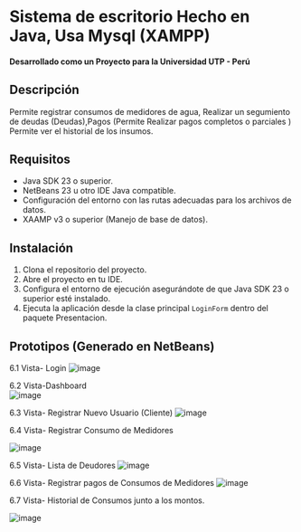 # Sistema de escritorio Hecho en Java, Usa Mysql (XAMPP)

#### Desarrollado como un Proyecto para la Universidad UTP - Perú

## Descripción
Permite registrar consumos de medidores de agua, Realizar un segumiento de deudas (Deudas),Pagos (Permite Realizar pagos completos o parciales ) Permite ver el historial de los insumos. 

## Requisitos

- Java SDK 23 o superior.
- NetBeans 23 u otro IDE Java compatible.
- Configuración del entorno con las rutas adecuadas para los archivos de datos.
- XAAMP v3 o superior (Manejo de base de datos).

## Instalación

1. Clona el repositorio del proyecto.
2. Abre el proyecto en tu IDE.
3. Configura el entorno de ejecución asegurándote de que Java SDK 23 o superior esté instalado.
4. Ejecuta la aplicación desde la clase principal `LoginForm` dentro del paquete Presentacion.

## Prototipos (Generado en NetBeans)
6.1	Vista- Login
 ![image](https://github.com/user-attachments/assets/86028fbb-715e-46a4-9681-8b2b152493d8)

6.2	Vista-Dashboard  
![image](https://github.com/user-attachments/assets/af1929db-c5b4-4f5f-9039-2e4e2cebf354)


6.3	Vista- Registrar Nuevo Usuario (Cliente)
 ![image](https://github.com/user-attachments/assets/fe753181-c034-4bb6-b4de-1f7fd8232976)

6.4	Vista- Registrar Consumo de Medidores
 
![image](https://github.com/user-attachments/assets/08545136-bbe8-4243-ab23-b9d0ef4a89ef)

6.5	Vista- Lista de Deudores
 ![image](https://github.com/user-attachments/assets/8fd7e5d9-a3e7-429e-88ba-1ebdb479fda2)

6.6	Vista- Registrar pagos de Consumos de Medidores
 ![image](https://github.com/user-attachments/assets/4e0bf9f4-4c34-4276-83b7-dc188805ebd7)

6.7	Vista- Historial de Consumos junto a los montos. 
 
![image](https://github.com/user-attachments/assets/b9a32c4e-570d-46b4-b542-6ad27423b7aa)

